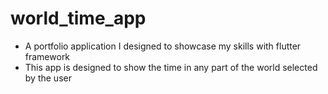 # world_time_app

* A portfolio application I designed to showcase my skills with flutter framework
* This app is designed to show the time in any part of the world selected by the user

